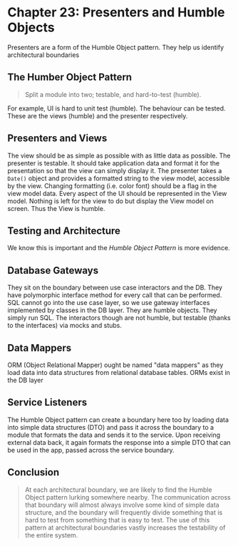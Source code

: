 # Chapter 23: Presenters and Humble Objects

Presenters are a form of the Humble Object pattern. They help us identify architectural boundaries

## The Humber Object Pattern

> Split a module into two; testable, and hard-to-test (humble).

For example, UI is hard to unit test (humble). The behaviour can be tested. These are the views (humble) and the presenter respectively.

## Presenters and Views

The view should be as simple as possible with as little data as possible. The presenter is testable. It should take application data and format it for the presentation so that the view can simply display it. The presenter takes a `Date()` object and provides a formatted string to the view model, accessible by the view. Changing formatting (i.e. color font) should be a flag in the view model data. Every aspect of the UI should be represented in the View model. Nothing is left for the view to do but display the View model on screen. Thus the View is humble.

## Testing and Architecture

We know this is important and the _Humble Object Pattern_ is more evidence.

## Database Gateways

They sit on the boundary between use case interactors and the DB. They have polymorphic interface method for every call that can be performed. SQL cannot go into the use case layer, so we use gateway interfaces implemented by classes in the DB layer. They are humble objects. They simply run SQL. The interactors though are not humble, but testable (thanks to the interfaces) via mocks and stubs.

## Data Mappers

ORM (Object Relational Mapper) ought be named "data mappers" as they load data into data structures from relational database tables. ORMs exist in the DB layer

## Service Listeners

The Humble Object pattern can create a boundary here too by loading data into simple data structures (DTO) and pass it across the boundary to a module that formats the data and sends it to the service. Upon receiving external data back, it again formats the response into a simple DTO that can be used in the app, passed across the service boundary.

## Conclusion

> At each architectural boundary, we are likely to find the Humble Object pattern lurking somewhere nearby. The communication across that boundary will almost always involve some kind of simple data structure, and the boundary will frequently divide something that is hard to test from something that is easy to test. The use of this pattern at architectural boundaries vastly increases the testability of the entire system.

